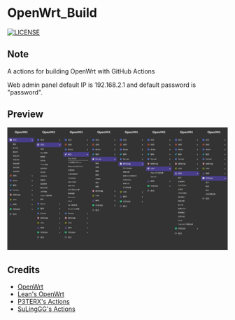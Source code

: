 # OpenWrt_Build



[![LICENSE](https://img.shields.io/github/license/mashape/apistatus.svg?style=flat-square&label=LICENSE)](LICENSE)

## Note

A actions for building OpenWrt with GitHub Actions  

Web admin panel default IP is 192.168.2.1 and default password is "password".  


## Preview
![Image text](screenshot/2022.06.19-2045.jpeg)  


## Credits
- [OpenWrt](https://github.com/openwrt/openwrt)
- [Lean's OpenWrt](https://github.com/coolsnowwolf/lede)
- [P3TERX's Actions](https://github.com/P3TERX/Actions-OpenWrt)
- [SuLingGG's Actions](https://github.com/SuLingGG/OpenWrt-Rpi)
